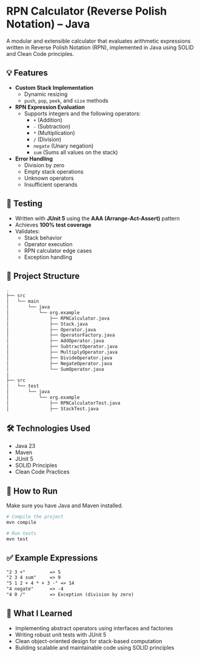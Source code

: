 # RPN Calculator (Reverse Polish Notation) – Java

A modular and extensible calculator that evaluates arithmetic expressions written in Reverse Polish Notation (RPN), implemented in Java using SOLID and Clean Code principles.

## 💡 Features

- **Custom Stack Implementation**
  - Dynamic resizing
  - `push`, `pop`, `peek`, and `size` methods
- **RPN Expression Evaluation**
  - Supports integers and the following operators:
    - `+` (Addition)
    - `-` (Subtraction)
    - `*` (Multiplication)
    - `/` (Division)
    - `negate` (Unary negation)
    - `sum` (Sums all values on the stack)
- **Error Handling**
  - Division by zero
  - Empty stack operations
  - Unknown operators
  - Insufficient operands

## 🧪 Testing

- Written with **JUnit 5** using the **AAA (Arrange-Act-Assert)** pattern
- Achieves **100% test coverage**
- Validates:
  - Stack behavior
  - Operator execution
  - RPN calculator edge cases
  - Exception handling

## 📁 Project Structure

```bash
.
├── src
│   └── main
│       └── java
│           └── org.example
│               ├── RPNCalculator.java
│               ├── Stack.java
│               ├── Operator.java
│               ├── OperatorFactory.java
│               ├── AddOperator.java
│               ├── SubtractOperator.java
│               ├── MultiplyOperator.java
│               ├── DivideOperator.java
│               ├── NegateOperator.java
│               └── SumOperator.java
|
├── src
│   └── test
│       └── java
│           └── org.example
│               ├── RPNCalculatorTest.java
│               ├── StackTest.java
```

## 🛠️ Technologies Used

- Java 23
- Maven
- JUnit 5
- SOLID Principles
- Clean Code Practices

## 🚀 How to Run

Make sure you have Java and Maven installed.

```bash
# Compile the project
mvn compile

# Run tests
mvn test
```

## ✅ Example Expressions

```txt
"2 3 +"         => 5
"2 3 4 sum"     => 9
"5 1 2 + 4 * + 3 -" => 14
"4 negate"      => -4
"4 0 /"         => Exception (division by zero)
```

## 🧠 What I Learned

- Implementing abstract operators using interfaces and factories
- Writing robust unit tests with JUnit 5
- Clean object-oriented design for stack-based computation
- Building scalable and maintainable code using SOLID principles
